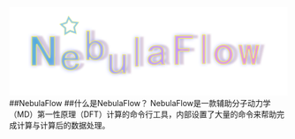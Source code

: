 
![image](https://github.com/re-breath/NebulaFlow/blob/main/logo/NebulaFlow-logo.png)
##NebulaFlow
##什么是NebulaFlow？
NebulaFlow是一款辅助分子动力学（MD）第一性原理（DFT）计算的命令行工具，内部设置了大量的命令来帮助完成计算与计算后的数据处理。
